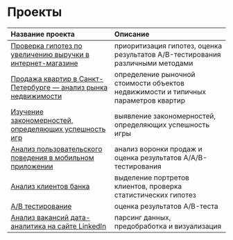 # Проекты


| Название проекта                                                                                                                                                                                                                                                                                                  | Описание                                                                           |
|:------------------------------------------------------------------------------------------------------------------------------------------------------------------------------------------------------------------------------------------------------------------------------------------------------------------|:-----------------------------------------------------------------------------------|
| [Проверка гипотез по увеличению выручки в интернет-магазине](https://github.com/DariaKazantsevaa/projects/tree/main/%D0%9F%D1%80%D0%B8%D0%BE%D1%80%D0%B8%D1%82%D0%B8%D0%B7%D0%B0%D1%86%D0%B8%D1%8F%20%D0%B3%D0%B8%D0%BF%D0%BE%D1%82%D0%B5%D0%B7_%D0%90%D0%92%20%D1%82%D0%B5%D1%81%D1%82%D1%8B "Заголовок ссылки") | приоритизация гипотез, оценка результатов A/B-тестирования различными методами     |
| [Продажа квартир в Санкт-Петербурге — анализ рынка недвижимости](https://github.com/DariaKazantsevaa/projects/tree/main/%D0%98%D1%81%D1%81%D0%BB%D0%B5%D0%B4%D0%BE%D0%B2%D0%B0%D1%82%D0%B5%D0%BB%D1%8C%D1%81%D0%BA%D0%B8%D0%B9%20%D0%B0%D0%BD%D0%B0%D0%BB%D0%B8%D0%B7%20%D0%B4%D0%B0%D0%BD%D0%BD%D1%8B%D1%85)                                                                                                                                                                                                                                                | определение рыночной стоимости объектов недвижимости и типичных параметров квартир |
| [Изучение закономерностей, определяющих успешность игр](https://github.com/DariaKazantsevaa/projects/tree/main/%D0%98%D0%B7%D1%83%D1%87%D0%B5%D0%BD%D0%B8%D0%B5%20%D0%B7%D0%B0%D0%BA%D0%BE%D0%BD%D0%BE%D0%BC%D0%B5%D1%80%D0%BD%D0%BE%D1%81%D1%82%D0%B5%D0%B9%2C%20%D0%BE%D0%BF%D1%80%D0%B5%D0%B4%D0%B5%D0%BB%D1%8F%D1%8E%D1%89%D0%B8%D1%85%20%D1%83%D1%81%D0%BF%D0%B5%D1%88%D0%BD%D0%BE%D1%81%D1%82%D1%8C%20%D0%B8%D0%B3%D1%80)                                                                                                                                                                                                                                                         | выявление закономерностей, определяющих успешность игры                            |
| [Анализ пользовательского поведения в мобильном приложении](https://github.com/DariaKazantsevaa/projects/tree/main/%D0%90%D0%BD%D0%B0%D0%BB%D0%B8%D0%B7%20%D0%BF%D0%BE%D0%BB%D1%8C%D0%B7%D0%BE%D0%B2%D0%B0%D1%82%D0%B5%D0%BB%D1%8C%D1%81%D0%BA%D0%BE%D0%B3%D0%BE%20%D0%BF%D0%BE%D0%B2%D0%B5%D0%B4%D0%B5%D0%BD%D0%B8%D1%8F%20%D0%B2%20%D0%BC%D0%BE%D0%B1%D0%B8%D0%BB%D1%8C%D0%BD%D0%BE%D0%BC%20%D0%BF%D1%80%D0%B8%D0%BB%D0%BE%D0%B6%D0%B5%D0%BD%D0%B8%D0%B8)                                                                                                                                                                                                                                                     | анализ воронки продаж и оценка результатов A/A/B-тестирования                      |
| [Анализ клиентов банка](https://github.com/DariaKazantsevaa/projects/tree/main/%D0%92%D1%8B%D0%BF%D1%83%D1%81%D0%BA%D0%BD%D0%BE%D0%B9%20%D0%BF%D1%80%D0%BE%D0%B5%D0%BA%D1%82_%D0%B1%D0%B0%D0%BD%D0%BA%D0%B8)                                                                                                                                                                                                                                                                                         | выделение портретов клиентов, проверка статистических гипотез                      |
| [А/В тестирование](https://github.com/DariaKazantsevaa/projects/tree/main/%D0%92%D1%8B%D0%BF%D1%83%D1%81%D0%BA%D0%BD%D0%BE%D0%B9%20%D0%BF%D1%80%D0%BE%D0%B5%D0%BA%D1%82_%D0%90%D0%92%20%D1%82%D0%B5%D1%81%D1%82%D1%8B)                                                                                                                                                                                                                                                                                              | оценка результатов A/B-теста                                                       |
| [Анализ вакансий дата-аналитика на сайте LinkedIn](https://github.com/DariaKazantsevaa/projects/tree/main/%D0%90%D0%BD%D0%B0%D0%BB%D0%B8%D0%B7%20%D1%80%D1%8B%D0%BD%D0%BA%D0%B0%20%D0%B2%D0%B0%D0%BA%D0%B0%D0%BD%D1%81%D0%B8%D0%B9%20%D0%B4%D0%B0%D1%82%D0%B0-%D0%B0%D0%BD%D0%B0%D0%BB%D0%B8%D1%82%D0%B8%D0%BA%D0%B0%20%D0%B2%20%D0%95%D0%B2%D1%80%D0%BE%D0%BF%D0%B5%20%D0%BD%D0%B0%20%D1%81%D0%B0%D0%B9%D1%82%D0%B5%20Linkedin)                                                                                                                                                                                                                                                                                              | парсинг данных, предобработка и визуализация                                       |